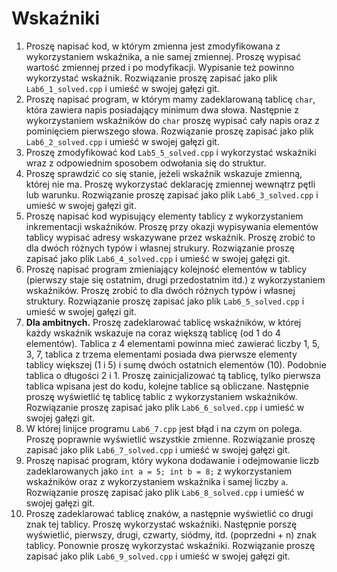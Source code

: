 # Wskaźniki

1. Proszę napisać kod, w którym zmienna jest zmodyfikowana z wykorzystaniem wskaźnika, a nie samej zmiennej. Proszę wypisać wartość zmiennej przed i po modyfikacji. Wypisanie też powinno wykorzystać wskaźnik. Rozwiązanie proszę zapisać jako plik `Lab6_1_solved.cpp` i umieść w swojej gałęzi git.
1. Proszę napisać program, w którym mamy zadeklarowaną tablicę `char`, która zawiera napis posiadający minimum dwa słowa. Następnie z wykorzystaniem wskaźników do `char` proszę wypisać cały napis oraz z pominięciem pierwszego słowa. Rozwiązanie proszę zapisać jako plik `Lab6_2_solved.cpp` i umieść w swojej gałęzi git.
1. Proszę zmodyfikować kod `Lab5_5_solved.cpp` i wykorzystać wskaźniki wraz z odpowiednim sposobem odwołania się do struktur.
1. Proszę sprawdzić co się stanie, jeżeli wskaźnik wskazuje zmienną, której nie ma. Proszę wykorzystać deklarację zmiennej wewnątrz pętli lub warunku. Rozwiązanie proszę zapisać jako plik `Lab6_3_solved.cpp` i umieść w swojej gałęzi git.
1. Proszę napisać kod wypisujący elementy tablicy z wykorzystaniem inkrementacji wskaźników. Proszę przy okazji wypisywania elementów tablicy wypisać adresy wskazywane przez wskaźnik. Proszę zrobić to dla dwóch różnych typów i własnej strukury. Rozwiązanie proszę zapisać jako plik `Lab6_4_solved.cpp` i umieść w swojej gałęzi git.
1. Proszę napisać program zmieniający kolejność elementów w tablicy (pierwszy staje się ostatnim, drugi przedostatnim itd.) z wykorzystaniem wskaźników. Proszę zrobić to dla dwóch różnych typów i własnej struktury. Rozwiązanie proszę zapisać jako plik `Lab6_5_solved.cpp` i umieść w swojej gałęzi git.
1. **Dla ambitnych.** Proszę zadeklarować tablicę wskaźników, w której każdy wskaźnik wskazuje na coraz większą tablicę (od 1 do 4 elementów). Tablica z 4 elementami powinna mieć zawierać liczby 1, 5, 3, 7, tablica z trzema elementami posiada dwa pierwsze elementy tablicy większej (1 i 5) i sumę dwóch ostatnich elementów (10). Podobnie tablica o długości 2 i 1. Proszę zainicjalizować tą tablicę, tylko pierwsza tablica wpisana jest do kodu, kolejne tablice są obliczane. Następnie proszę wyświetlić tę tablicę tablic z wykorzystaniem wskaźników. Rozwiązanie proszę zapisać jako plik `Lab6_6_solved.cpp` i umieść w swojej gałęzi git.
1. W której linijce programu `Lab6_7.cpp` jest błąd i na czym on polega. Proszę poprawnie wyświetlić wszystkie zmienne. Rozwiązanie proszę zapisać jako plik `Lab6_7_solved.cpp` i umieść w swojej gałęzi git.
1. Proszę napisać program, który wykona dodawanie i odejmowanie liczb zadeklarowanych jako `int a = 5; int b = 8;` z wykorzystaniem wskaźników oraz z wykorzystaniem wskaźnika i samej liczby `a`. Rozwiązanie proszę zapisać jako plik `Lab6_8_solved.cpp` i umieść w swojej gałęzi git.
1. Proszę zadeklarować tablicę znaków, a następnie wyświetlić co drugi znak tej tablicy. Proszę wykorzystać wskaźniki. Następnie porszę wyświetlić, pierwszy, drugi, czwarty, siódmy, itd. (poprzedni + n) znak tablicy. Ponownie proszę wykorzystać wskaźniki. Rozwiązanie proszę zapisać jako plik `Lab6_9_solved.cpp` i umieść w swojej gałęzi git.